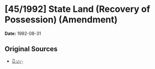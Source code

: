 # [45/1992] State Land (Recovery of Possession) (Amendment)

**Date:** 1992-08-31

## Original Sources

- [සිංහල](https://documents.gov.lk/view/acts/1992/8/45-1992_S.pdf)
